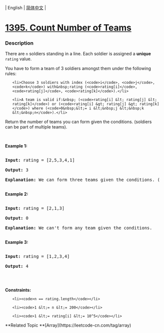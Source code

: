| English | [简体中文](README.md) |

# [1395. Count Number of Teams](https://leetcode-cn.com/problems/count-number-of-teams)
 ### Description
<p>There are&nbsp;<code>n</code>&nbsp;soldiers standing in a line. Each soldier is assigned a <strong>unique</strong> <code>rating</code> value.</p>

<p>You have to form a team of 3 soldiers&nbsp;amongst them under the following rules:</p>

<ul>
	<li>Choose 3 soldiers with index (<code>i</code>, <code>j</code>, <code>k</code>) with&nbsp;rating (<code>rating[i]</code>, <code>rating[j]</code>, <code>rating[k]</code>).</li>
	<li>A team is valid if:&nbsp; (<code>rating[i] &lt; rating[j] &lt; rating[k]</code>) or (<code>rating[i] &gt; rating[j] &gt; rating[k]</code>) where (<code>0&nbsp;&lt;= i &lt;&nbsp;j &lt;&nbsp;k &lt;&nbsp;n</code>).</li>
</ul>

<p>Return the number of teams you can form given the conditions. (soldiers can be part of multiple teams).</p>

<p>&nbsp;</p>
<p><strong>Example 1:</strong></p>

<pre>
<strong>Input:</strong> rating = [2,5,3,4,1]
<strong>Output:</strong> 3
<strong>Explanation:</strong> We can form three teams given the conditions. (2,3,4), (5,4,1), (5,3,1). 
</pre>

<p><strong>Example 2:</strong></p>

<pre>
<strong>Input:</strong> rating = [2,1,3]
<strong>Output:</strong> 0
<strong>Explanation:</strong> We can&#39;t form any team given the conditions.
</pre>

<p><strong>Example 3:</strong></p>

<pre>
<strong>Input:</strong> rating = [1,2,3,4]
<strong>Output:</strong> 4
</pre>

<p>&nbsp;</p>
<p><strong>Constraints:</strong></p>

<ul>
	<li><code>n == rating.length</code></li>
	<li><code>1 &lt;= n &lt;= 200</code></li>
	<li><code>1 &lt;= rating[i] &lt;= 10^5</code></li>
</ul>
**Related Topic	**[Array](https://leetcode-cn.com/tag/array) 